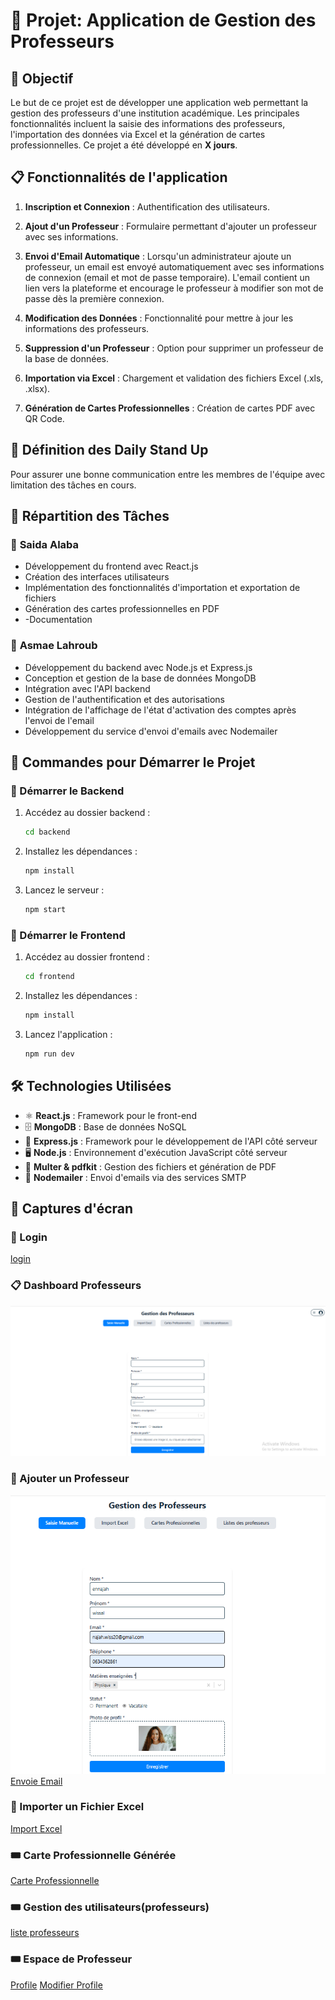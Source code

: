 # 📝 Projet: Application de Gestion des Professeurs

## 🎯 Objectif

Le but de ce projet est de développer une application web permettant la gestion des professeurs d'une institution académique. Les principales fonctionnalités incluent la saisie des informations des professeurs, l'importation des données via Excel et la génération de cartes professionnelles. Ce projet a été développé en **X jours**.

## 📋 Fonctionnalités de l'application

1. **Inscription et Connexion** : Authentification des utilisateurs.

2. **Ajout d'un Professeur** : Formulaire permettant d'ajouter un professeur avec ses informations.
   
3. **Envoi d'Email Automatique** : Lorsqu'un administrateur ajoute un professeur, un email est envoyé automatiquement avec ses informations de connexion (email et mot de passe temporaire). L'email contient un lien vers la plateforme et encourage le professeur à modifier son mot de passe dès la première connexion.

4. **Modification des Données** : Fonctionnalité pour mettre à jour les informations des professeurs.

5. **Suppression d'un Professeur** : Option pour supprimer un professeur de la base de données.

6. **Importation via Excel** : Chargement et validation des fichiers Excel (.xls, .xlsx).

7. **Génération de Cartes Professionnelles** : Création de cartes PDF avec QR Code.

## 🔄 Définition des Daily Stand Up

Pour assurer une bonne communication entre les membres de l'équipe avec limitation des tâches en cours.

## 🔧 Répartition des Tâches

### 🎨 **Saida Alaba**

- Développement du frontend avec React.js
- Création des interfaces utilisateurs
-  Implémentation des fonctionnalités d'importation et exportation de fichiers
- Génération des cartes professionnelles en PDF
- -Documentation

### 🎨 **Asmae Lahroub**

- Développement du backend avec Node.js et Express.js
- Conception et gestion de la base de données MongoDB
- Intégration avec l'API backend
- Gestion de l'authentification et des autorisations
- Intégration de l'affichage de l'état d'activation des comptes après l'envoi de l'email
- Développement du service d'envoi d'emails avec Nodemailer



## 🚀 Commandes pour Démarrer le Projet

### 📌 Démarrer le Backend

1. Accédez au dossier backend :
   ```bash
   cd backend
   ```
2. Installez les dépendances :
   ```bash
   npm install
   ```
3. Lancez le serveur :
   ```bash
   npm start
   ```

### 📌 Démarrer le Frontend

1. Accédez au dossier frontend :
   ```bash
   cd frontend
   ```
2. Installez les dépendances :
   ```bash
   npm install
   ```
3. Lancez l'application :
   ```bash
   npm run dev
   ```

## 🛠️ Technologies Utilisées

- ⚛️ **React.js** : Framework pour le front-end
- 🗄️ **MongoDB** : Base de données NoSQL
- 🧩 **Express.js** : Framework pour le développement de l'API côté serveur
- 🖥️ **Node.js** : Environnement d'exécution JavaScript côté serveur
- 📄 **Multer & pdfkit** : Gestion des fichiers et génération de PDF
-  📧 **Nodemailer** : Envoi d'emails via des services SMTP


## 📸 Captures d'écran

### 🔑 Login
[login](https://github.com/LahroubAsmae/GestionProfesseurs/blob/main/assets/login.png)



### 📋 Dashboard Professeurs
![Dashboard](https://github.com/LahroubAsmae/GestionProfesseurs/blob/main/assets/dashbordAdmin.png)


### 📄 Ajouter un Professeur
![Ajout Professeur](https://github.com/LahroubAsmae/GestionProfesseurs/blob/main/assets/Ajoutprofesseur.png)
[Envoie Email](https://github.com/LahroubAsmae/GestionProfesseurs/blob/main/assets/e31f9f91-149b-4816-9a4b-444189b49671.jpg)


### 📜 Importer un Fichier Excel
[Import Excel](https://github.com/LahroubAsmae/GestionProfesseurs/blob/main/assets/importExcel.png)
[](https://github.com/LahroubAsmae/GestionProfesseurs/blob/main/assets/FichierExcel.png)


### 🎟️ Carte Professionnelle Générée
[Carte Professionnelle](https://github.com/LahroubAsmae/GestionProfesseurs/blob/main/assets/GeneratCard.png)
[](https://github.com/LahroubAsmae/GestionProfesseurs/blob/main/assets/pdf.png)
[](https://github.com/LahroubAsmae/GestionProfesseurs/blob/main/assets/ScanCard.jpg)

### 🎟️ Gestion des utilisateurs(professeurs)
[liste professeurs](https://github.com/LahroubAsmae/GestionProfesseurs/blob/main/assets/assets/ListeProfessur.png)
### 🎟️ Espace de Professeur
[Profile](https://github.com/LahroubAsmae/GestionProfesseurs/blob/main/assets/assets/assets/ProfesseurProfile.png)
[Modifier Profile](https://github.com/LahroubAsmae/GestionProfesseurs/blob/main/assets/assets/assets/UpdateProfile.png)

